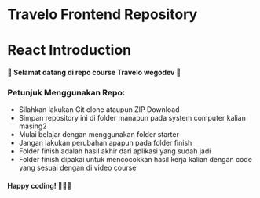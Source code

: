 # Travelo Frontend Repository

# React Introduction

#### 🎉 Selamat datang di repo course Travelo wegodev 🎉

### Petunjuk Menggunakan Repo:
- Silahkan lakukan Git clone ataupun ZIP Download
- Simpan repository ini di folder manapun pada system computer kalian masing2
- Mulai belajar dengan menggunakan folder starter
- Jangan lakukan perubahan apapun pada folder finish
- Folder finish adalah hasil akhir dari aplikasi yang sudah jadi
- Folder finish dipakai untuk mencocokkan hasil kerja kalian dengan code yang sesuai dengan di video course

#### Happy coding! 👨🏻‍💻